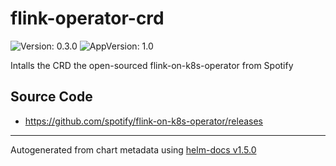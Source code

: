 # flink-operator-crd

![Version: 0.3.0](https://img.shields.io/badge/Version-0.3.0-informational?style=flat-square) ![AppVersion: 1.0](https://img.shields.io/badge/AppVersion-1.0-informational?style=flat-square)

Intalls the CRD the open-sourced flink-on-k8s-operator from Spotify

## Source Code

* <https://github.com/spotify/flink-on-k8s-operator/releases>

----------------------------------------------
Autogenerated from chart metadata using [helm-docs v1.5.0](https://github.com/norwoodj/helm-docs/releases/v1.5.0)
